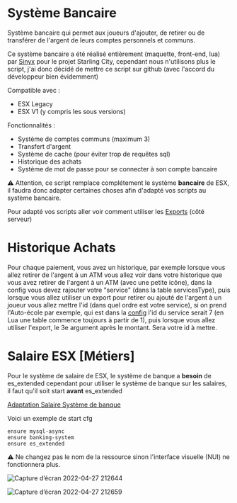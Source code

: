 # Système Bancaire
Système bancaire qui permet aux joueurs d'ajouter, de retirer ou de transférer de l'argent de leurs comptes personnels et communs.

Ce système bancaire a été réalisé entièrement (maquette, front-end, lua) par <a href="https://github.com/s1nyx">Sinyx</a> pour le projet Starling City, cependant nous n'utilisons plus le script, j'ai donc décidé de mettre ce script sur github (avec l'accord du développeur bien évidemment)

Compatible avec :
 - ESX Legacy
 - ESX V1 (y compris les sous versions)


Fonctionnalités :
- Système de comptes communs (maximum 3)
- Transfert d'argent
- Système de cache (pour éviter trop de requêtes sql)
- Historique des achats
- Système de mot de passe pour se connecter à son compte bancaire
 
 ⚠️ Attention, ce script remplace complétement le système **bancaire** de ESX, il faudra donc adapter certaines choses afin d'adapté vos scripts au système bancaire.
 
 Pour adapté vos scripts aller voir comment utiliser les <a href="exports.md">Exports</a> (côté serveur)

<h1>Historique Achats</h1>

 Pour chaque paiement, vous avez un historique, par exemple lorsque vous allez retirer de l'argent à un ATM vous allez voir dans votre historique que vous avez retirer de l'argent à un ATM (avec une petite icône), dans la config vous devez rajouter votre "service" (dans la table servicesType), puis lorsque vous allez utiliser un export pour retirer ou ajouté de l'argent à un joueur vous allez mettre l'id (dans quel ordre est votre service), si on prend l'Auto-école par exemple, qui est dans la <a href="src/config.lua">config</a> l'id du service serait 7 (en Lua une table commence toujours à partir de 1), puis lorsque vous allez utiliser l'export, le 3e argument après le montant. Sera votre id à mettre.
 

<h1>Salaire ESX [Métiers]</h1>

Pour le système de salaire de ESX, le système de banque a **besoin** de es_extended cependant pour utiliser le système de banque sur les salaires, il faut qu'il soit start **avant** es_extended

<a href="https://gist.github.com/TheSpaceGamerV2/05eab8f2f73844273973779720b4a814">Adaptation Salaire Système de banque</a> 

Voici un exemple de start cfg
```
ensure mysql-async
ensure banking-system
ensure es_extended
```

⚠️ Ne changez pas le nom de la ressource sinon l'interface visuelle (NUI) ne fonctionnera plus.

![Capture d’écran 2022-04-27 212644](https://user-images.githubusercontent.com/40030799/165604699-2bd25bc5-5777-433e-9d0e-da25253db287.png)

![Capture d’écran 2022-04-27 212659](https://user-images.githubusercontent.com/40030799/165604760-0440b862-98d7-4e5b-be2d-b182c15c911d.png)

